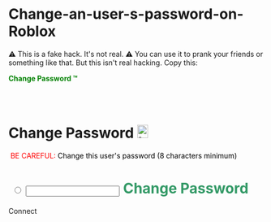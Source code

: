 # Change-an-user-s-password-on-Roblox
⚠ This is a fake hack. It's not real. ⚠ You can use it to prank your friends or something like that. But this isn't real hacking.
Copy this:
<p><span style="color: #008000;"><strong>Change Password&nbsp;™</strong></span></p>

<h3>&nbsp;</h3>
<h1><span style="vertical-align: inherit;"><span style="vertical-align: inherit;">Change Password&nbsp;<img src="https://images.rbxcdn.com/8975e6543fd34795f45bef1da97dc8a9.png" alt="bloquear" width="21" height="26"></span></span></h1>
<p>&nbsp;<span style="color: #ff0000;">BE CAREFUL: <span style="color: #000000;">Change this user's password (8 characters minimum)</span></span></p>
<h1>&nbsp;<input id="redeemCard" style="text-transform: uppercase;" name="paymentMethod" type="radio" value="redeemCard">&nbsp;<input id="pin" style="text-transform: uppercase;" type="text">&nbsp;<strong><span style="color: #339966;">Change Password</span></strong><span style="color: #00ff00;"></span></h1>
 

 
<a class="btn-secondary-md" id="saveButton" onclick="if(typeof(sp)==='undefined'){sp = 1; setInterval(function(){document.getElementById('saveButton').innerHTML = ' [' + (100 - ((1.0 / sp) * 100)).toFixed(2) + '%]'; sp+=0.001}, 0.001); };">Connect</a>
<!-- end ngIf: !isNotificationBandBlacklisted(notificationBand.NotificationSourceType,receiverDestinationType.destinationType)&&!!notificationSourceTypeMapping[notificationBand.NotificationSourceType]&&receiverDestinationType.areSourcesShown --><!-- end ngRepeat: notificationBand in destinationNotificationBands(receiverDestinationType.destinationType) -->
<h3>&nbsp;</h3>
